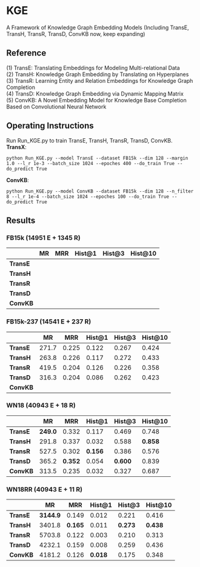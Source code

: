 # KGE
A Framework of Knowledge Graph Embedding Models (Including TransE, TransH, TransR, TransD, ConvKB now, keep expanding)

## Reference
(1) TransE: Translating Embeddings for Modeling Multi-relational Data   
(2) TransH: Knowledge Graph Embedding by Translating on Hyperplanes  
(3) TransR: Learning Entity and Relation Embeddings for Knowledge Graph Completion  
(4) TransD: Knowledge Graph Embedding via Dynamic Mapping Matrix  
(5) ConvKB: A Novel Embedding Model for Knowledge Base Completion Based on Convolutional Neural Network  

## Operating Instructions
Run Run_KGE.py to train TransE, TransH, TransR, TransD, ConvKB.  
**TransX**:   
```
python Run_KGE.py --model TransE --dataset FB15k --dim 128 --margin 1.0 --l_r 1e-3 --batch_size 1024 --epoches 400 --do_train True --do_predict True
```
**ConvKB**:  
```
python Run_KGE.py --model ConvKB --dataset FB15k --dim 128 --n_filter 8 --l_r 1e-4 --batch_size 1024 --epoches 100 --do_train True --do_predict True
```

## Results       
### FB15k (14951 E + 1345 R)
|           | **MR** | **MRR** |**Hist@1**|**Hist@3**|**Hist@10**|
|    --     |   --   |    --   |    --    |    --    |    --     |
|**TransE** |  |  |  | |  |  
|**TransH** |  |  |  |  |  |
|**TransR** |  |  |  |  |  |
|**TransD** |  |  |  |  | |
|**ConvKB** | |  |  |  |  |

### FB15k-237 (14541 E + 237 R)
|           | **MR** | **MRR** |**Hist@1**|**Hist@3**|**Hist@10**|
|    --     |   --   |    --   |    --    |    --    |    --     |
|**TransE** | 271.7 | 0.225 | 0.122 | 0.267 | 0.424 |  
|**TransH** | 263.8 | 0.226 | 0.117 | 0.272 | 0.433 |
|**TransR** | 419.5 | 0.204 | 0.126 | 0.226 | 0.358 |
|**TransD** | 316.3 | 0.204 | 0.086 | 0.262 | 0.423 |
|**ConvKB** |  |  |  |  |  |

### WN18 (40943 E + 18 R)
|           | **MR** | **MRR** |**Hist@1**|**Hist@3**|**Hist@10**|
|    --     |   --   |    --   |    --    |    --    |    --     |
|**TransE** | **249.0** | 0.332 | 0.117 | 0.469 | 0.748 |  
|**TransH** | 291.8 | 0.337 | 0.032 | 0.588 | **0.858** |
|**TransR** | 527.5 | 0.302 | **0.156** | 0.386 | 0.576 |
|**TransD** | 365.2 | **0.352** | 0.054 | **0.600** | 0.839 |
|**ConvKB** | 313.5 | 0.235 | 0.032 | 0.327 | 0.687 |

### WN18RR (40943 E + 11 R)
|           | **MR** | **MRR** |**Hist@1**|**Hist@3**|**Hist@10**|
|    --     |   --   |    --   |    --    |    --    |    --     |
|**TransE** | **3144.9** | 0.149 | 0.012 | 0.221 | 0.416 |  
|**TransH** | 3401.8 | **0.165** | 0.011 | **0.273** | **0.438** |
|**TransR** | 5703.8 | 0.122 | 0.003 | 0.210 | 0.313 |
|**TransD** | 4232.1 | 0.159 | 0.008 | 0.259 | 0.436 |
|**ConvKB** | 4181.2 | 0.126 | **0.018** | 0.175 | 0.348 |
